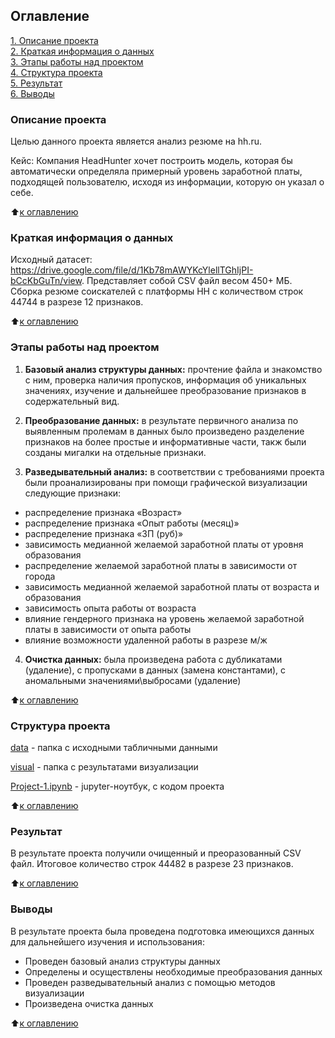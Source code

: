 ## Оглавление

[1. Описание проекта](https://github.com/senami27/Project-1_HH/blob/master/README.md#Описание-проекта)\
[2. Краткая информация о данных](https://github.com/senami27/Project-1_HH/blob/master/README.md#Краткая-информация-о-данных)\
[3. Этапы работы над проектом](https://github.com/senami27/Project-1_HH/blob/master/README.md#Этапы-работы-над-проектом)\
[4. Структура проекта](https://github.com/senami27/Project-1_HH/blob/master/README.md#Структура-проекта)\
[5. Результат](https://github.com/senami27/Project-1_HH/blob/master/README.md#Результат)\
[6. Выводы](https://github.com/senami27/Project-1_HH/blob/master/README.md#Выводы)

### Описание проекта

Целью данного проекта является анализ резюме на hh.ru.

Кейс: Компания HeadHunter хочет построить модель, которая бы автоматически определяла примерный уровень заработной платы, подходящей пользователю, исходя из информации, которую он указал о себе.

:arrow_up:[к оглавлению](https://github.com/senami27/Project-1_HH/blob/master/README.md#Оглавление)

### Краткая информация о данных

Исходный датасет: https://drive.google.com/file/d/1Kb78mAWYKcYlellTGhIjPI-bCcKbGuTn/view.
Представляет собой CSV файл весом 450+ МБ. Сборка резюме соискателей с платформы HH с количеством строк 44744 в разрезе 12 признаков.

:arrow_up:[к оглавлению](https://github.com/senami27/Project-1_HH/blob/master/README.md#Оглавление)

### Этапы работы над проектом

1) **Базовый анализ структуры данных:** прочтение файла и знакомство с ним, проверка наличия пропусков, информация об уникальных значениях, изучение и дальнейшее преобразование признаков в содержательный вид.

2) **Преобразование данных:** в результате первичного анализа по выявленным пролемам в данных было произведено разделение признаков на более простые и информативные части, такж были созданы мигалки на отдельные признаки.

3) **Разведывательный анализ:** в соответствии с требованиями проекта были проанализированы при помощи графической визуализации следующие признаки:
* распределение признака «Возраст»
* распределение признака «Опыт работы (месяц)»
* распределение признака «ЗП (руб)»
* зависимость медианной желаемой заработной платы от уровня образования
* распределение желаемой заработной платы в зависимости от города
* зависимость медианной желаемой заработной платы от возраста и образования
* зависимость опыта работы от возраста
* влияние гендерного признака на уровень желаемой заработной платы в зависимости от опыта работы
* влияние возможности удаленной работы в разрезе м/ж

4) **Очистка данных:** была произведена работа с дубликатами (удаление), с пропусками в данных (замена константами), с аномальными значениями\выбросами (удаление)

:arrow_up:[к оглавлению](https://github.com/senami27/Project-1_HH/blob/master/README.md#Оглавление)

### Структура проекта

[data](https://github.com/senami27/Project-1_HH/blob/master/data) - папка с исходными табличными данными

[visual](https://github.com/senami27/Project-1_HH/blob/master/visual) - папка с результатами визуализации

[Project-1.ipynb](https://github.com/senami27/Project-1_HH/blob/master/Project-1.ipynb) - jupyter-ноутбук, с кодом проекта

:arrow_up:[к оглавлению](https://github.com/senami27/Project-1_HH/blob/master/README.md#Оглавление)

### Результат

В результате проекта получили очищенный и преоразованный CSV файл. Итоговое количество строк 44482 в разрезе 23 признаков.

:arrow_up:[к оглавлению](https://github.com/senami27/Project-1_HH/blob/master/README.md#Оглавление)

### Выводы

В результате проекта была проведена подготовка имеющихся данных для дальнейшего изучения и использования:
* Проведен базовый анализ структуры данных
* Определены и осуществлены необходимые преобразования данных
* Проведен разведывательный анализ с помощью методов визуализации
* Произведена очистка данных

:arrow_up:[к оглавлению](https://github.com/senami27/Project-1_HH/blob/master/README.md#Оглавление)
